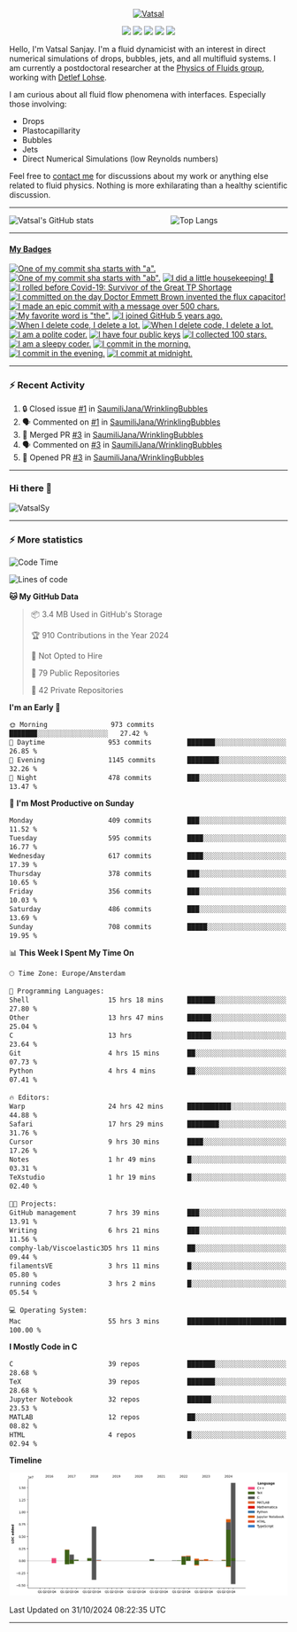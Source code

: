 <center>

[<img alt="Vatsal" width="200px" src="https://www.dropbox.com/s/dxyybgtblo8er6h/Logo_Vatsal_Vector.png?raw=1">](https://www.vatsalsanjay.com)

[<img src="https://img.shields.io/badge/googlescholar-4285F4?&style=for-the-badge&logo=googlescholar&logoColor=white">](https://scholar.google.com/citations?hl=en&user=67aQviYAAAAJ)
[<img src="https://img.shields.io/static/v1.svg?&style=for-the-badge&logo=ResearchGate&label=&message=ResearchGate&logoColor=white&color=green">](https://www.researchgate.net/profile/Vatsal-Sanjay-2)
[<img src="https://img.shields.io/badge/twitter-1DA1F2?&style=for-the-badge&logo=twitter&logoColor=white">](https://twitter.com/VatsalSanjay)
[<img src="https://img.shields.io/badge/linkedin-0A66C2?&style=for-the-badge&logo=linkedin">](https://www.linkedin.com/in/vatsalsanjay/)
[<img src="https://img.shields.io/badge/orcid-A6CE39?&style=for-the-badge&logo=orcid&logoColor=white">](https://orcid.org/0000-0002-4293-6099)

</center>

Hello, I'm Vatsal Sanjay. I'm a fluid dynamicist with an interest in direct numerical simulations of drops, bubbles, jets, and all multifluid systems. I am currently a postdoctoral researcher at the [Physics of Fluids group](https://pof.tnw.utwente.nl), working with [Detlef Lohse](https://en.wikipedia.org/wiki/Detlef_Lohse). 

I am curious about all fluid flow phenomena with interfaces. Especially those involving:

- Drops
- Plastocapillarity
- Bubbles
- Jets
- Direct Numerical Simulations (low Reynolds numbers)

Feel free to [contact me](mailto:contact@vatsalsanjay.com) for discussions about my work or anything else related to fluid physics. Nothing is more exhilarating than a healthy scientific discussion.

<!-- ![Vatsal's GitHub stats](https://github-readme-stats-xi-wine-74.vercel.app/api?username=VatsalSy&show_icons=true&theme=vision-friendly-dark)

![Top Langs](https://github-readme-stats-xi-wine-74.vercel.app/api/top-langs/?username=VatsalSy&layout=compact&theme=vision-friendly-dark) -->

---
<div style="display: flex; justify-content: space-between;">
    <img src="https://github-readme-stats-xi-wine-74.vercel.app/api?username=VatsalSy&show_icons=true&theme=vision-friendly-dark" alt="Vatsal's GitHub stats" style="width: 55%;">
    <img src="https://github-readme-stats-xi-wine-74.vercel.app/api/top-langs/?username=VatsalSy&layout=compact&theme=vision-friendly-dark" alt="Top Langs" style="width: 42%;">
</div>

---
<!-- my-badges start -->
<h4><a href="https://github.com/my-badges/my-badges">My Badges</a></h4>

<a href="my-badges/a-commit.md"><img src="https://my-badges.github.io/my-badges/a-commit.png" alt="One of my commit sha starts with &quot;a&quot;." title="One of my commit sha starts with &quot;a&quot;." width="64"></a>
<a href="my-badges/ab-commit.md"><img src="https://my-badges.github.io/my-badges/ab-commit.png" alt="One of my commit sha starts with &quot;ab&quot;." title="One of my commit sha starts with &quot;ab&quot;." width="64"></a>
<a href="my-badges/chore-commit.md"><img src="https://my-badges.github.io/my-badges/chore-commit.png" alt="I did a little housekeeping! 🧹" title="I did a little housekeeping! 🧹" width="64"></a>
<a href="my-badges/covid-19.md"><img src="https://my-badges.github.io/my-badges/covid-19.png" alt="I rolled before Covid-19: Survivor of the Great TP Shortage" title="I rolled before Covid-19: Survivor of the Great TP Shortage" width="64"></a>
<a href="my-badges/delorean.md"><img src="https://my-badges.github.io/my-badges/delorean.png" alt="I committed on the day Doctor Emmett Brown invented the flux capacitor!" title="I committed on the day Doctor Emmett Brown invented the flux capacitor!" width="64"></a>
<a href="my-badges/epic-commit.md"><img src="https://my-badges.github.io/my-badges/epic-commit.png" alt="I made an epic commit with a message over 500 chars." title="I made an epic commit with a message over 500 chars." width="64"></a>
<a href="my-badges/favorite-word.md"><img src="https://my-badges.github.io/my-badges/favorite-word.png" alt="My favorite word is &quot;the&quot;." title="My favorite word is &quot;the&quot;." width="64"></a>
<a href="my-badges/github-anniversary-5.md"><img src="https://my-badges.github.io/my-badges/github-anniversary-5.png" alt="I joined GitHub 5 years ago." title="I joined GitHub 5 years ago." width="64"></a>
<a href="my-badges/mass-delete-commit.md"><img src="https://my-badges.github.io/my-badges/mass-delete-commit.png" alt="When I delete code, I delete a lot." title="When I delete code, I delete a lot." width="64"></a>
<a href="my-badges/mass-delete-commit-10k.md"><img src="https://my-badges.github.io/my-badges/mass-delete-commit-10k.png" alt="When I delete code, I delete a lot." title="When I delete code, I delete a lot." width="64"></a>
<a href="my-badges/polite-coder.md"><img src="https://my-badges.github.io/my-badges/polite-coder.png" alt="I am a polite coder." title="I am a polite coder." width="64"></a>
<a href="my-badges/public-keys-4.md"><img src="https://my-badges.github.io/my-badges/public-keys-4.png" alt="I have four public keys" title="I have four public keys" width="64"></a>
<a href="my-badges/stars-100.md"><img src="https://my-badges.github.io/my-badges/stars-100.png" alt="I collected 100 stars." title="I collected 100 stars." width="64"></a>
<a href="my-badges/sleepy-coder.md"><img src="https://my-badges.github.io/my-badges/sleepy-coder.png" alt="I am a sleepy coder." title="I am a sleepy coder." width="64"></a>
<a href="my-badges/morning-commits.md"><img src="https://my-badges.github.io/my-badges/morning-commits.png" alt="I commit in the morning." title="I commit in the morning." width="64"></a>
<a href="my-badges/evening-commits.md"><img src="https://my-badges.github.io/my-badges/evening-commits.png" alt="I commit in the evening." title="I commit in the evening." width="64"></a>
<a href="my-badges/midnight-commits.md"><img src="https://my-badges.github.io/my-badges/midnight-commits.png" alt="I commit at midnight." title="I commit at midnight." width="64"></a>
<!-- my-badges end -->

---

### :zap: Recent Activity

<!--START_SECTION:activity-->
1. 🔒 Closed issue [#1](https://github.com/SaumiliJana/WrinklingBubbles/issues/1) in [SaumiliJana/WrinklingBubbles](https://github.com/SaumiliJana/WrinklingBubbles)
2. 🗣 Commented on [#1](https://github.com/SaumiliJana/WrinklingBubbles/issues/1#issuecomment-2447787631) in [SaumiliJana/WrinklingBubbles](https://github.com/SaumiliJana/WrinklingBubbles)
3. 🎉 Merged PR [#3](https://github.com/SaumiliJana/WrinklingBubbles/pull/3) in [SaumiliJana/WrinklingBubbles](https://github.com/SaumiliJana/WrinklingBubbles)
4. 🗣 Commented on [#3](https://github.com/SaumiliJana/WrinklingBubbles/pull/3#issuecomment-2447785166) in [SaumiliJana/WrinklingBubbles](https://github.com/SaumiliJana/WrinklingBubbles)
5. 💪 Opened PR [#3](https://github.com/SaumiliJana/WrinklingBubbles/pull/3) in [SaumiliJana/WrinklingBubbles](https://github.com/SaumiliJana/WrinklingBubbles)
<!--END_SECTION:activity-->
---

### Hi there 👋
<p align="left"> <img src="https://komarev.com/ghpvc/?username=VatsalSy&label=Profile%20views&color=orange&style=for-the-badge" alt="VatsalSy" /> </p>

---
### :zap: More statistics

<!--START_SECTION:waka-->
![Code Time](http://img.shields.io/badge/Code%20Time-487%20hrs%2052%20mins-blue)

![Lines of code](https://img.shields.io/badge/From%20Hello%20World%20I%27ve%20Written-39.8%20million%20lines%20of%20code-blue)

**🐱 My GitHub Data** 

> 📦 3.4 MB Used in GitHub's Storage 
 > 
> 🏆 910 Contributions in the Year 2024
 > 
> 🚫 Not Opted to Hire
 > 
> 📜 79 Public Repositories 
 > 
> 🔑 42 Private Repositories 
 > 
**I'm an Early 🐤** 

```text
🌞 Morning                973 commits         ███████░░░░░░░░░░░░░░░░░░   27.42 % 
🌆 Daytime                953 commits         ███████░░░░░░░░░░░░░░░░░░   26.85 % 
🌃 Evening                1145 commits        ████████░░░░░░░░░░░░░░░░░   32.26 % 
🌙 Night                  478 commits         ███░░░░░░░░░░░░░░░░░░░░░░   13.47 % 
```
📅 **I'm Most Productive on Sunday** 

```text
Monday                   409 commits         ███░░░░░░░░░░░░░░░░░░░░░░   11.52 % 
Tuesday                  595 commits         ████░░░░░░░░░░░░░░░░░░░░░   16.77 % 
Wednesday                617 commits         ████░░░░░░░░░░░░░░░░░░░░░   17.39 % 
Thursday                 378 commits         ███░░░░░░░░░░░░░░░░░░░░░░   10.65 % 
Friday                   356 commits         ███░░░░░░░░░░░░░░░░░░░░░░   10.03 % 
Saturday                 486 commits         ███░░░░░░░░░░░░░░░░░░░░░░   13.69 % 
Sunday                   708 commits         █████░░░░░░░░░░░░░░░░░░░░   19.95 % 
```


📊 **This Week I Spent My Time On** 

```text
🕑︎ Time Zone: Europe/Amsterdam

💬 Programming Languages: 
Shell                    15 hrs 18 mins      ███████░░░░░░░░░░░░░░░░░░   27.80 % 
Other                    13 hrs 47 mins      ██████░░░░░░░░░░░░░░░░░░░   25.04 % 
C                        13 hrs              ██████░░░░░░░░░░░░░░░░░░░   23.64 % 
Git                      4 hrs 15 mins       ██░░░░░░░░░░░░░░░░░░░░░░░   07.73 % 
Python                   4 hrs 4 mins        ██░░░░░░░░░░░░░░░░░░░░░░░   07.41 % 

🔥 Editors: 
Warp                     24 hrs 42 mins      ███████████░░░░░░░░░░░░░░   44.88 % 
Safari                   17 hrs 29 mins      ████████░░░░░░░░░░░░░░░░░   31.76 % 
Cursor                   9 hrs 30 mins       ████░░░░░░░░░░░░░░░░░░░░░   17.26 % 
Notes                    1 hr 49 mins        █░░░░░░░░░░░░░░░░░░░░░░░░   03.31 % 
TeXstudio                1 hr 19 mins        █░░░░░░░░░░░░░░░░░░░░░░░░   02.40 % 

🐱‍💻 Projects: 
GitHub management        7 hrs 39 mins       ███░░░░░░░░░░░░░░░░░░░░░░   13.91 % 
Writing                  6 hrs 21 mins       ███░░░░░░░░░░░░░░░░░░░░░░   11.56 % 
comphy-lab/Viscoelastic3D5 hrs 11 mins       ██░░░░░░░░░░░░░░░░░░░░░░░   09.44 % 
filamentsVE              3 hrs 11 mins       █░░░░░░░░░░░░░░░░░░░░░░░░   05.80 % 
running codes            3 hrs 2 mins        █░░░░░░░░░░░░░░░░░░░░░░░░   05.54 % 

💻 Operating System: 
Mac                      55 hrs 3 mins       █████████████████████████   100.00 % 
```

**I Mostly Code in C** 

```text
C                        39 repos            ███████░░░░░░░░░░░░░░░░░░   28.68 % 
TeX                      39 repos            ███████░░░░░░░░░░░░░░░░░░   28.68 % 
Jupyter Notebook         32 repos            ██████░░░░░░░░░░░░░░░░░░░   23.53 % 
MATLAB                   12 repos            ██░░░░░░░░░░░░░░░░░░░░░░░   08.82 % 
HTML                     4 repos             █░░░░░░░░░░░░░░░░░░░░░░░░   02.94 % 
```



**Timeline**

![Lines of Code chart](https://raw.githubusercontent.com/VatsalSy/VatsalSy/main/assets/bar_graph.png)


 Last Updated on 31/10/2024 08:22:35 UTC
<!--END_SECTION:waka-->
---
